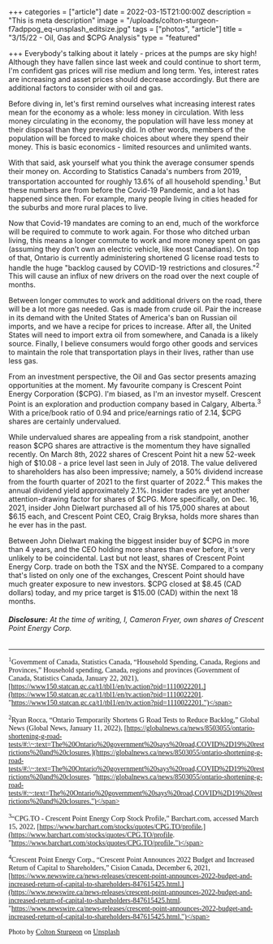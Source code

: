 +++
categories = ["article"]
date = 2022-03-15T21:00:00Z
description = "This is meta description"
image = "/uploads/colton-sturgeon-f7adppog_eq-unsplash_editsize.jpg"
tags = ["photos", "article"]
title = "3/15/22 - Oil, Gas and $CPG Analysis"
type = "featured"

+++
Everybody's talking about it lately - prices at the pumps are sky high! Although they have fallen since last week and could continue to short term, I'm confident gas prices will rise medium and long term. Yes, interest rates are increasing and asset prices should decrease accordingly. But there are additional factors to consider with oil and gas.

Before diving in, let's first remind ourselves what increasing interest rates mean for the economy as a whole: less money in circulation. With less money circulating in the economy, the population will have less money at their disposal than they previously did. In other words, members of the population will be forced to make choices about where they spend their money. This is basic economics - limited resources and unlimited wants.

With that said, ask yourself what you think the average consumer spends their money on. According to Statistics Canada's numbers from 2019, transportation accounted for roughly 13.6% of all household spending.<sup>1</sup> But these numbers are from before the Covid-19 Pandemic, and a lot has happened since then. For example, many people living in cities headed for the suburbs and more rural places to live.

Now that Covid-19 mandates are coming to an end, much of the workforce will be required to commute to work again. For those who ditched urban living, this means a longer commute to work and more money spent on gas (assuming they don't own an electric vehicle, like most Canadians). On top of that, Ontario is currently administering shortened G license road tests to handle the huge "backlog caused by COVID-19 restrictions and closures."<sup>2</sup> This will cause an influx of new drivers on the road over the next couple of months.

Between longer commutes to work and additional drivers on the road, there will be a lot more gas needed. Gas is made from crude oil. Pair the increase in its demand with the United States of America's ban on Russian oil imports, and we have a recipe for prices to increase. After all, the United States will need to import extra oil from somewhere, and Canada is a likely source. Finally, I believe consumers would forgo other goods and services to maintain the role that transportation plays in their lives, rather than use less gas.

From an investment perspective, the Oil and Gas sector presents amazing opportunities at the moment. My favourite company is Crescent Point Energy Corporation ($CPG). I'm biased, as I'm an investor myself. Crescent Point is an exploration and production company based in Calgary, Alberta.<sup>3</sup> With a price/book ratio of 0.94 and price/earnings ratio of 2.14, $CPG shares are certainly undervalued.

While undervalued shares are appealing from a risk standpoint, another reason $CPG shares are attractive is the momentum they have signalled recently. On March 8th, 2022 shares of Crescent Point hit a new 52-week high of $10.08 - a price level last seen in July of 2018. The value delivered to shareholders has also been impressive; namely, a 50% dividend increase from the fourth quarter of 2021 to the first quarter of 2022.<sup>4</sup> This makes the annual dividend yield approximately 2.1%. Insider trades are yet another attention-drawing factor for shares of $CPG. More specifically, on Dec. 16, 2021, insider John Dielwart purchased all of his 175,000 shares at about $6.15 each, and Crescent Point CEO, Craig Bryksa, holds more shares than he ever has in the past.

Between John Dielwart making the biggest insider buy of $CPG in more than 4 years, and the CEO holding more shares than ever before, it's very unlikely to be coincidental. Last but not least, shares of Crescent Point Energy Corp. trade on both the TSX and the NYSE. Compared to a company that's listed on only one of the exchanges, Crescent Point should have much greater exposure to new investors. $CPG closed at $8.45 (CAD dollars) today, and my price target is $15.00 (CAD) within the next 18 months.

###### **Disclosure:** At the time of writing, I, Cameron Fryer, own shares of Crescent Point Energy Corp.

***

<span style="font-family:Times New Roman; font-size:1em;"><sup>1</sup>Government of Canada, Statistics Canada, “Household Spending, Canada, Regions and Provinces,” Household spending, Canada, regions and provinces (Government of Canada, Statistics Canada, January 22, 2021), [https://www150.statcan.gc.ca/t1/tbl1/en/tv.action?pid=1110022201.](https://www150.statcan.gc.ca/t1/tbl1/en/tv.action?pid=1110022201. "https://www150.statcan.gc.ca/t1/tbl1/en/tv.action?pid=1110022201.")</span>

<span style="font-family:Times New Roman; font-size:1em;"><sup>2</sup>Ryan Rocca, “Ontario Temporarily Shortens G Road Tests to Reduce Backlog,” Global News (Global News, January 11, 2022), [https://globalnews.ca/news/8503055/ontario-shortening-g-road-tests/#:\~:text=The%20Ontario%20government%20says%20road,COVID%2D19%20restrictions%20and%20closures.](https://globalnews.ca/news/8503055/ontario-shortening-g-road-tests/#:\~:text=The%20Ontario%20government%20says%20road,COVID%2D19%20restrictions%20and%20closures. "https://globalnews.ca/news/8503055/ontario-shortening-g-road-tests/#:~:text=The%20Ontario%20government%20says%20road,COVID%2D19%20restrictions%20and%20closures.")</span>

<span style="font-family:Times New Roman; font-size:1em;"><sup>3</sup>“CPG.TO - Crescent Point Energy Corp Stock Profile,” Barchart.com, accessed March 15, 2022, [https://www.barchart.com/stocks/quotes/CPG.TO/profile.](https://www.barchart.com/stocks/quotes/CPG.TO/profile. "https://www.barchart.com/stocks/quotes/CPG.TO/profile.")</span>

<span style="font-family:Times New Roman; font-size:1em;"><sup>4</sup>Crescent Point Energy Corp., “Crescent Point Announces 2022 Budget and Increased Return of Capital to Shareholders,” Cision Canada, December 6, 2021, [https://www.newswire.ca/news-releases/crescent-point-announces-2022-budget-and-increased-return-of-capital-to-shareholders-847615425.html.](https://www.newswire.ca/news-releases/crescent-point-announces-2022-budget-and-increased-return-of-capital-to-shareholders-847615425.html. "https://www.newswire.ca/news-releases/crescent-point-announces-2022-budget-and-increased-return-of-capital-to-shareholders-847615425.html.")</span>

<span style="font-family:Times New Roman; font-size:1em;">Photo by [Colton Sturgeon](https://unsplash.com/@coltonsturgeon?utm_source=unsplash&utm_medium=referral&utm_content=creditCopyText) on [Unsplash](https://unsplash.com/s/photos/petroleum?utm_source=unsplash&utm_medium=referral&utm_content=creditCopyText)</span>